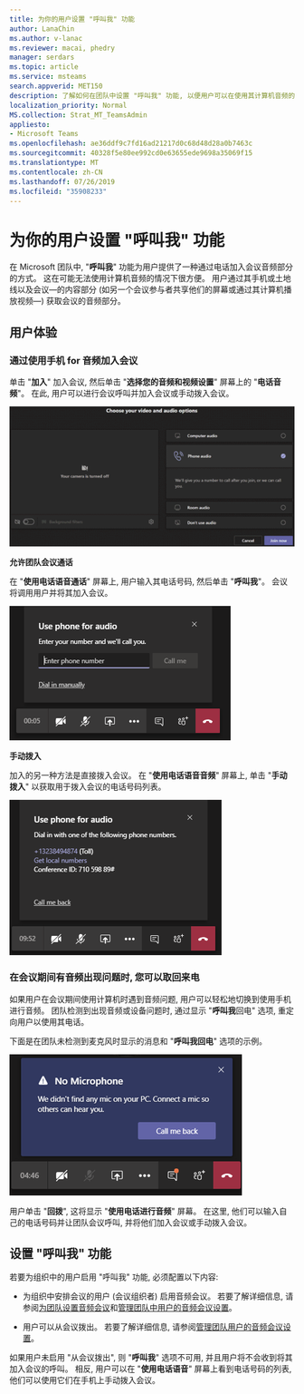 ```yaml
---
title: 为你的用户设置 "呼叫我" 功能
author: LanaChin
ms.author: v-lanac
ms.reviewer: macai, phedry
manager: serdars
ms.topic: article
ms.service: msteams
search.appverid: MET150
description: 了解如何在团队中设置 "呼叫我" 功能, 以便用户可以在使用其计算机音频的情况下通过电话加入音频部分。
localization_priority: Normal
MS.collection: Strat_MT_TeamsAdmin
appliesto:
- Microsoft Teams
ms.openlocfilehash: ae36ddf9c7fd16ad21217d0c68d48d28a0b7463c
ms.sourcegitcommit: 40328f5e80ee992cd0e63655ede9698a35069f15
ms.translationtype: MT
ms.contentlocale: zh-CN
ms.lasthandoff: 07/26/2019
ms.locfileid: "35908233"
---
```

# <a name="set-up-the-call-me-feature-for-your-users"></a>为你的用户设置 "呼叫我" 功能

在 Microsoft 团队中, "**呼叫我**" 功能为用户提供了一种通过电话加入会议音频部分的方式。 这在可能无法使用计算机音频的情况下很方便。 用户通过其手机或土地线以及会议&mdash;的内容部分 (如另一个会议参与者共享他们的屏幕或通过其计算机播放视频&mdash;) 获取会议的音频部分。

## <a name="the-user-experience"></a>用户体验

### <a name="join-a-meeting-by-using-phone-for-audio"></a>通过使用手机 for 音频加入会议

单击 "**加入**" 加入会议, 然后单击 "**选择您的音频和视频设置**" 屏幕上的 "**电话音频**"。 在此, 用户可以进行会议呼叫并加入会议或手动拨入会议。

![电话音频选项的屏幕截图](media/set-up-the-call-me-feature-for-your-users-phone-audio.png)

**允许团队会议通话**

在 "**使用电话语音通话**" 屏幕上, 用户输入其电话号码, 然后单击 "**呼叫我**"。 会议将调用用户并将其加入会议。

!["使用电话语音电话" 屏幕上的 "呼叫我" 选项的屏幕截图](media/set-up-the-call-me-feature-for-your-users-call-me.png)

**手动拨入**

加入的另一种方法是直接拨入会议。 在 "**使用电话语音音频**" 屏幕上, 单击 "**手动拨入**" 以获取用于拨入会议的电话号码列表。

![手动拨入选项的屏幕截图](media/set-up-the-call-me-feature-for-your-users-dial-in.png)

### <a name="get-a-call-back-when-something-goes-wrong-with-audio-during-a-meeting"></a>在会议期间有音频出现问题时, 您可以取回来电

如果用户在会议期间使用计算机时遇到音频问题, 用户可以轻松地切换到使用手机进行音频。 团队检测到出现音频或设备问题时, 通过显示 "**呼叫我**回电" 选项, 重定向用户以使用其电话。

下面是在团队未检测到麦克风时显示的消息和 "**呼叫我回电**" 选项的示例。

!["呼叫我回电" 选项的屏幕截图](media/set-up-the-call-me-feature-for-your-users-no-mic.PNG)

用户单击 "**回拨**", 这将显示 "**使用电话进行音频**" 屏幕。 在这里, 他们可以输入自己的电话号码并让团队会议呼叫, 并将他们加入会议或手动拨入会议。

## <a name="set-up-the-call-me-feature"></a>设置 "呼叫我" 功能

若要为组织中的用户启用 "呼叫我" 功能, 必须配置以下内容:

- 为组织中安排会议的用户 (会议组织者) 启用音频会议。 若要了解详细信息, 请参阅[为团队设置音频会议](set-up-audio-conferencing-in-teams.md)和[管理团队中用户的音频会议设置](manage-the-audio-conferencing-settings-for-a-user-in-teams.md)。

- 用户可以从会议拨出。 若要了解详细信息, 请参阅[管理团队用户的音频会议设置](manage-the-audio-conferencing-settings-for-a-user-in-teams.md)。

如果用户未启用 "从会议拨出", 则 "**呼叫我**" 选项不可用, 并且用户将不会收到将其加入会议的呼叫。 相反, 用户可以在 "**使用电话语音**" 屏幕上看到电话号码的列表, 他们可以使用它们在手机上手动拨入会议。
